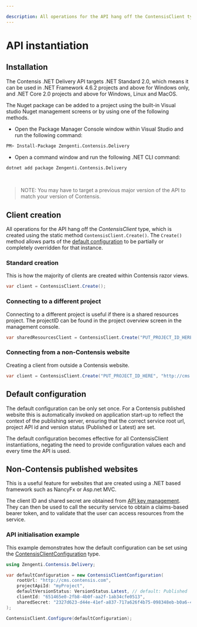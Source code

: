```yaml
---

description: All operations for the API hang off the ContensisClient type, which is created using the static method ContensisClient.Create().
---
```

# API instantiation

## Installation

The Contensis .NET Delivery API targets .NET Standard 2.0, which means it can be used in .NET Framework 4.6.2 projects and above for Windows only, and .NET Core 2.0 projects and above for Windows, Linux and MacOS.

The Nuget package can be added to a project using the built-in Visual studio Nuget management screens or by using one of the following methods.

- Open the Package Manager Console window within Visual Studio and run the following command:

```bash
PM> Install-Package Zengenti.Contensis.Delivery
```

- Open a command window and run the following .NET CLI command:

```bash
dotnet add package Zengenti.Contensis.Delivery
```

<br/>

> NOTE: You may have to target a previous major version of the API to match your version of Contensis.

## Client creation

All operations for the API hang off the *ContensisClient* type, which is created using the static method `ContensisClient.Create()`. The `Create()` method allows parts of the [default configuration](#default-configuration) to be partially or completely overridden for that instance.


### Standard creation

This is how the majority of clients are created within Contensis razor views.

```cs
var client = ContensisClient.Create();
```

### Connecting to a different project

Connecting to a different project is useful if there is a shared resources project. The projectID can be found in the project overview screen in the management console.

```cs
var sharedResourcesClient = ContensisClient.Create("PUT_PROJECT_ID_HERE");
```

### Connecting from a non-Contensis website

Creating a client from outside a Contensis website.

```cs
var client = ContensisClient.Create("PUT_PROJECT_ID_HERE", "http://cms.contensis.com", "PUT_CLIENT_ID_HERE", "PUT_SHARED_SECRET_HERE", versionStatus = VersionStatus.Latest);
```

## Default configuration

The default configuration can be only set once. For a Contensis published website this is automatically invoked on application start-up to reflect the context of the publishing server, ensuring that the correct service root url, project API id and version status (Published or Latest) are set.

The default configuration becomes effective for all ContensisClient instantiations, negating the need to provide configuration values each and every time the API is used.

## Non-Contensis published websites

This is a useful feature for websites that are created using a .NET based framework such as NancyFx or Asp.net MVC.

The client ID and shared secret are obtained from [API key management](https://zenhub.zengenti.com/Contensis/11.1/kb/content-types-and-entries/api-keys/api-key-overview.aspx). They can then be used to call the security service to obtain a claims-based bearer token, and to validate that the user can access resources from the service.


### API initialisation example

This example demonstrates how the default configuration can be set using the [ContensisClientConfiguration](/model/contensisclientconfiguration.md) type.

```cs
using Zengenti.Contensis.Delivery;

var defaultConfiguration = new ContensisClientConfiguration(
    rootUrl: "http://cms.contensis.com",
    projectApiId: "myProject",
    defaultVersionStatus: VersionStatus.Latest, // default: Published
    clientId: "651465e0-2fb8-4b0f-aa2f-1ab34cfe0513",
    sharedSecret: "2327d623-d44e-41ef-a837-717a626f4b75-098348eb-b0a6-4023-a64a-805536024dfb-1a558c9c-49dc-4709-9e8b-c203f60fda80"
);

ContensisClient.Configure(defaultConfiguration);
```
